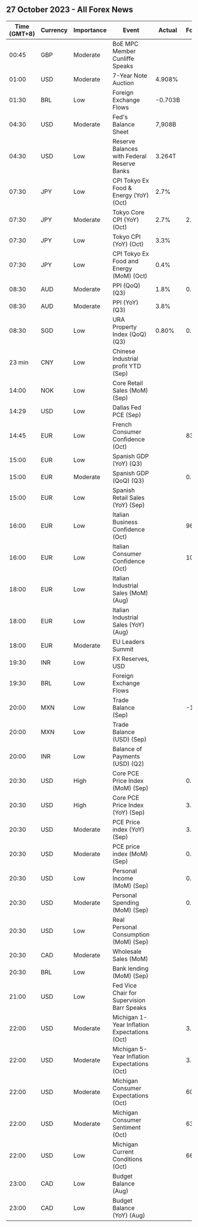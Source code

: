 ## 27 October 2023 - All Forex News

| Time (GMT+8) | Currency | Importance | Event | Actual | Forecast | Previous |
|------|----------|------------|-------|--------|----------|----------|
| 00:45 | GBP | Moderate | BoE MPC Member Cunliffe Speaks |  |  |  |
| 01:00 | USD | Moderate | 7-Year Note Auction | 4.908% |  | 4.673% |
| 01:30 | BRL | Low | Foreign Exchange Flows | -0.703B |  | -1.468B |
| 04:30 | USD | Moderate | Fed's Balance Sheet | 7,908B |  | 7,933B |
| 04:30 | USD | Low | Reserve Balances with Federal Reserve Banks | 3.264T |  | 3.250T |
| 07:30 | JPY | Low | CPI Tokyo Ex Food & Energy (YoY) (Oct) | 2.7% |  | 2.4% |
| 07:30 | JPY | Moderate | Tokyo Core CPI (YoY) (Oct) | 2.7% | 2.5% | 2.5% |
| 07:30 | JPY | Low | Tokyo CPI (YoY) (Oct) | 3.3% |  | 2.8% |
| 07:30 | JPY | Low | CPI Tokyo Ex Food and Energy (MoM) (Oct) | 0.4% |  | -0.2% |
| 08:30 | AUD | Moderate | PPI (QoQ) (Q3) | 1.8% | 0.7% | 0.5% |
| 08:30 | AUD | Moderate | PPI (YoY) (Q3) | 3.8% |  | 3.9% |
| 08:30 | SGD | Low | URA Property Index (QoQ) (Q3) | 0.80% | 0.50% | -0.20% |
| 23 min | CNY | Low | Chinese Industrial profit YTD (Sep) |  |  | -11.7% |
| 14:00 | NOK | Low | Core Retail Sales (MoM) (Sep) |  |  | -0.3% |
| 14:29 | USD | Low | Dallas Fed PCE (Sep) |  |  | 2.60% |
| 14:45 | EUR | Low | French Consumer Confidence (Oct) |  | 83 | 83 |
| 15:00 | EUR | Low | Spanish GDP (YoY) (Q3) |  |  | 2.2% |
| 15:00 | EUR | Moderate | Spanish GDP (QoQ) (Q3) |  | 0.3% | 0.5% |
| 15:00 | EUR | Low | Spanish Retail Sales (YoY) (Sep) |  |  | 7.2% |
| 16:00 | EUR | Low | Italian Business Confidence (Oct) |  | 96.0 | 96.4 |
| 16:00 | EUR | Low | Italian Consumer Confidence (Oct) |  | 104.7 | 105.4 |
| 18:00 | EUR | Low | Italian Industrial Sales (MoM) (Aug) |  |  | -0.40% |
| 18:00 | EUR | Low | Italian Industrial Sales (YoY) (Aug) |  |  | -1.60% |
| 18:00 | EUR | Moderate | EU Leaders Summit |  |  |  |
| 19:30 | INR | Low | FX Reserves, USD |  |  | 585.90B |
| 19:30 | BRL | Low | Foreign Exchange Flows |  |  | 4.078B |
| 20:00 | MXN | Low | Trade Balance (Sep) |  | -1.300B | -1.377B |
| 20:00 | MXN | Low | Trade Balance (USD) (Sep) |  |  | -0.131B |
| 20:00 | INR | Low | Balance of Payments (USD) (Q2) |  |  | 5.600B |
| 20:30 | USD | High | Core PCE Price Index (MoM) (Sep) |  | 0.3% | 0.1% |
| 20:30 | USD | High | Core PCE Price Index (YoY) (Sep) |  | 3.7% | 3.9% |
| 20:30 | USD | Moderate | PCE Price index (YoY) (Sep) |  | 3.4% | 3.5% |
| 20:30 | USD | Moderate | PCE price index (MoM) (Sep) |  | 0.3% | 0.4% |
| 20:30 | USD | Low | Personal Income (MoM) (Sep) |  | 0.4% | 0.4% |
| 20:30 | USD | Moderate | Personal Spending (MoM) (Sep) |  | 0.5% | 0.4% |
| 20:30 | USD | Low | Real Personal Consumption (MoM) (Sep) |  |  | 0.1% |
| 20:30 | CAD | Moderate | Wholesale Sales (MoM) |  |  | 2.3% |
| 20:30 | BRL | Low | Bank lending (MoM) (Sep) |  |  | 1.1% |
| 21:00 | USD | Low | Fed Vice Chair for Supervision Barr Speaks |  |  |  |
| 22:00 | USD | Moderate | Michigan 1-Year Inflation Expectations (Oct) |  | 3.8% | 3.2% |
| 22:00 | USD | Moderate | Michigan 5-Year Inflation Expectations (Oct) |  | 3.0% | 2.8% |
| 22:00 | USD | Moderate | Michigan Consumer Expectations (Oct) |  | 60.7 | 66.0 |
| 22:00 | USD | Moderate | Michigan Consumer Sentiment (Oct) |  | 63.0 | 68.1 |
| 22:00 | USD | Low | Michigan Current Conditions (Oct) |  | 66.7 | 71.4 |
| 23:00 | CAD | Low | Budget Balance (Aug) |  |  | -4.86B |
| 23:00 | CAD | Low | Budget Balance (YoY) (Aug) |  |  | -1.24B |
